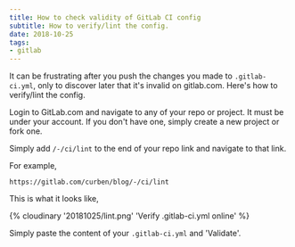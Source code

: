 ```yaml
---
title: How to check validity of GitLab CI config
subtitle: How to verify/lint the config.
date: 2018-10-25
tags:
- gitlab
---
```


It can be frustrating after you push the changes you made to `.gitlab-ci.yml`, only to discover later that it's invalid on gitlab.com. Here's how to verify/lint the config.

Login to GitLab.com and navigate to any of your repo or project. It must be under your account. If you don't have one, simply create a new project or fork one.

Simply add `/-/ci/lint` to the end of your repo link and navigate to that link.

For example,

```
https://gitlab.com/curben/blog/-/ci/lint
```

This is what it looks like,

{% cloudinary '20181025/lint.png' 'Verify .gitlab-ci.yml online' %}

Simply paste the content of your `.gitlab-ci.yml` and 'Validate'.
